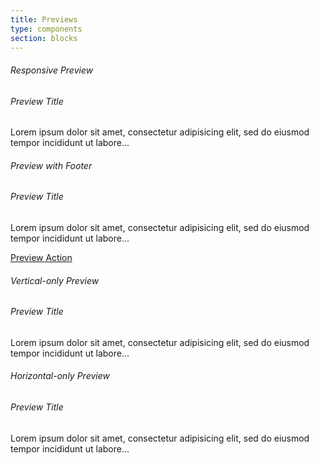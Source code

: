 ```yaml
---
title: Previews
type: components
section: blocks
---
```


<h6>Responsive Preview</h6>

<div class="preview">
	<div class="preview-content">
		<div class="preview-header bg-silver"></div>
		<div class="preview-body">
			<div class="preview-text">
				<h6>Preview Title</h6>
				<p>Lorem ipsum dolor sit amet, consectetur adipisicing elit, sed do eiusmod tempor incididunt ut labore...</p>
			</div>
		</div>
	</div>
</div>

<h6>Preview with Footer</h6>

<div class="preview">
	<div class="preview-content">
		<div class="preview-header bg-silver"></div>
		<div class="preview-body">
			<div class="preview-text">
				<h6>Preview Title</h6>
				<p>Lorem ipsum dolor sit amet, consectetur adipisicing elit, sed do eiusmod tempor incididunt ut labore...</p>
			</div>
			<div class="preview-footer">
				<a href="#">Preview Action</a>
			</div>
		</div>
	</div>
</div>

<h6>Vertical-only Preview</h6>

<div class="preview preview-vertical">
	<div class="preview-content">
		<div class="preview-header bg-silver"></div>
		<div class="preview-body">
			<div class="preview-text">
				<h6>Preview Title</h6>
				<p>Lorem ipsum dolor sit amet, consectetur adipisicing elit, sed do eiusmod tempor incididunt ut labore...</p>
			</div>
		</div>
	</div>
</div>


<h6>Horizontal-only Preview</h6>

<div class="preview preview-horizontal">
	<div class="preview-content">
		<div class="preview-header bg-silver"></div>
		<div class="preview-body">
			<div class="preview-text">
				<h6>Preview Title</h6>
				<p>Lorem ipsum dolor sit amet, consectetur adipisicing elit, sed do eiusmod tempor incididunt ut labore...</p>
			</div>
		</div>
	</div>
</div>
